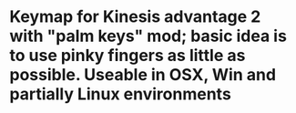 # Keymap for Kinesis advantage 2 with "palm keys" mod; basic idea is to use pinky fingers as little as possible. Useable in OSX, Win and partially Linux environments
